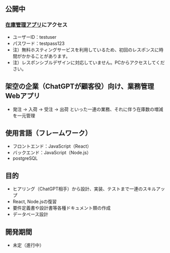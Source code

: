 ## 公開中
### [在庫管理アプリ](https://stock-manage-app.vercel.app)にアクセス
- ユーザーID：testuser
- パスワード：testpass123
- 注）無料ホスティングサービスを利用しているため、初回のレスポンスに時間がかかることがあります。
- 注）レスポンシブルデザインに対応していません。PCからアクセスしてください。

## 架空の企業（ChatGPTが顧客役）向け、業務管理Webアプリ
- 発注 → 入荷 → 受注 → 出荷 といった一連の業務、それに伴う在庫数の増減を一元管理

## 使用言語（フレームワーク）
- フロントエンド：JavaScript（React）
- バックエンド：JavaScript（Node.js）
- postgreSQL

## 目的
- ヒアリング（ChatGPT相手）から設計、実装、テストまで一連のスキルアップ
- React, Node.jsの復習
- 要件定義書や設計書等各種ドキュメント類の作成
- データベース設計

## 開発期間
- 未定（進行中）
